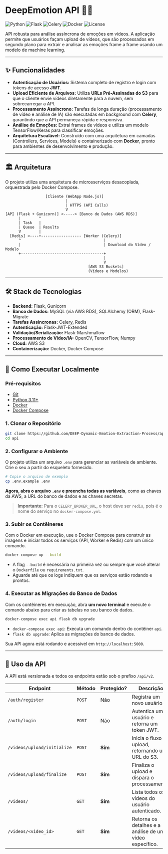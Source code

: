 # DeepEmotion API 🤖🎥

![Python](https://img.shields.io/badge/Python-3.11+-blue.svg)
![Flask](https://img.shields.io/badge/Flask-3.0-black.svg)
![Celery](https://img.shields.io/badge/Celery-5.4-green.svg)
![Docker](https://img.shields.io/badge/Docker-20.10+-blue.svg)
![License](https://img.shields.io/badge/License-MIT-yellow.svg)

API robusta para análise assíncrona de emoções em vídeos. A aplicação permite que usuários façam upload de vídeos, que são processados em segundo plano para extrair e analisar as emoções frame a frame usando um modelo de machine learning.

---

## ✨ Funcionalidades

* **Autenticação de Usuários:** Sistema completo de registro e login com tokens de acesso **JWT**.
* **Upload Eficiente de Arquivos:** Utiliza **URLs Pré-Assinadas do S3** para que o cliente envie vídeos diretamente para a nuvem, sem sobrecarregar a API.
* **Processamento Assíncrono:** Tarefas de longa duração (processamento de vídeo e análise de IA) são executadas em background com **Celery**, garantindo que a API permaneça rápida e responsiva.
* **Análise de Emoções:** Extrai frames de vídeos e utiliza um modelo TensorFlow/Keras para classificar emoções.
* **Arquitetura Escalável:** Construído com uma arquitetura em camadas (Controllers, Services, Models) e containerizado com **Docker**, pronto para ambientes de desenvolvimento e produção.

---

## 🏛️ Arquitetura

O projeto utiliza uma arquitetura de microsserviços desacoplada, orquestrada pelo Docker Compose.

```
                  [Cliente (WebApp Node.js)]
                           |
                           | HTTPS (API Calls)
                           V
[API (Flask + Gunicorn)] <-----> [Banco de Dados (AWS RDS)]
      |        ^
      | Task   |
      | Queue  | Results
      V        |
  [Redis] <----+------------------ [Worker (Celery)]
      ^                                     |
      |                                     | Download do Vídeo / Modelo
      +-------------------------------------+
                                            |
                                            V
                                     [AWS S3 Buckets]
                                     (Vídeos e Modelos)
```

---

## 🛠️ Stack de Tecnologias

* **Backend:** Flask, Gunicorn
* **Banco de Dados:** MySQL (via AWS RDS), SQLAlchemy (ORM), Flask-Migrate
* **Tarefas Assíncronas:** Celery, Redis
* **Autenticação:** Flask-JWT-Extended
* **Validação/Serialização:** Flask-Marshmallow
* **Processamento de Vídeo/IA:** OpenCV, TensorFlow, Numpy
* **Cloud:** AWS S3
* **Containerização:** Docker, Docker Compose

---

## 🚀 Como Executar Localmente

### Pré-requisitos
* [Git](https://git-scm.com/)
* [Python 3.11+](https://www.python.org/)
* [Docker](https://www.docker.com/products/docker-desktop/)
* [Docker Compose](https://docs.docker.com/compose/install/)

### 1. Clonar o Repositório
```bash
git clone https://github.com/DEEP-Dynamic-Emotion-Extraction-Process/api.git
cd api
```

### 2. Configurar o Ambiente
O projeto utiliza um arquivo `.env` para gerenciar as variáveis de ambiente. Crie o seu a partir do esqueleto fornecido.

```bash
# Copie o arquivo de exemplo
cp .env.example .env
```
**Agora, abra o arquivo `.env` e preencha todas as variáveis**, como as chaves da AWS, a URL do banco de dados e as chaves secretas.

> **Importante:** Para o `CELERY_BROKER_URL`, o host deve ser `redis`, pois é o nome do serviço no `docker-compose.yml`.

### 3. Subir os Contêineres
Com o Docker em execução, use o Docker Compose para construir as imagens e iniciar todos os serviços (API, Worker e Redis) com um único comando.

```bash
docker-compose up --build
```
* A flag `--build` é necessária na primeira vez ou sempre que você alterar o `Dockerfile` ou `requirements.txt`.
* Aguarde até que os logs indiquem que os serviços estão rodando e prontos.

### 4. Executar as Migrações do Banco de Dados
Com os contêineres em execução, abra **um novo terminal** e execute o comando abaixo para criar as tabelas no seu banco de dados.

```bash
docker-compose exec api flask db upgrade
```
* `docker-compose exec api`: Executa um comando dentro do contêiner `api`.
* `flask db upgrade`: Aplica as migrações do banco de dados.

Sua API agora está rodando e acessível em `http://localhost:5000`.

---

## 📖 Uso da API

A API está versionada e todos os endpoints estão sob o prefixo `/api/v2`.

| Endpoint | Método | Protegido? | Descrição |
|---|---|---|---|
| `/auth/register` | `POST` | Não | Registra um novo usuário. |
| `/auth/login` | `POST` | Não | Autentica um usuário e retorna um token JWT. |
| `/videos/upload/initialize` | `POST` | **Sim** | Inicia o fluxo de upload, retornando uma URL do S3. |
| `/videos/upload/finalize` | `POST` | **Sim** | Finaliza o upload e dispara o processamento. |
| `/videos/` | `GET` | **Sim** | Lista todos os vídeos do usuário autenticado. |
| `/videos/<video_id>` | `GET` | **Sim** | Retorna os detalhes e a análise de um vídeo específico. |